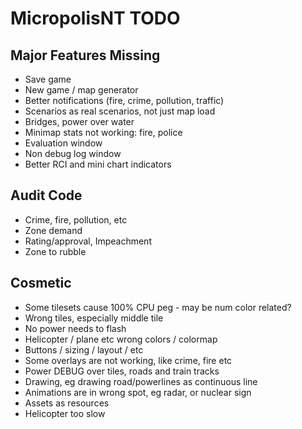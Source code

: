 # MicropolisNT TODO


## Major Features Missing
- Save game
- New game / map generator
- Better notifications (fire, crime, pollution, traffic)
- Scenarios as real scenarios, not just map load
- Bridges, power over water
- Minimap stats not working: fire, police
- Evaluation window
- Non debug log window
- Better RCI and mini chart indicators

## Audit Code
- Crime, fire, pollution, etc
- Zone demand
- Rating/approval, Impeachment
- Zone to rubble


## Cosmetic
- Some tilesets cause 100% CPU peg - may be num color related?
- Wrong tiles, especially middle tile
- No power needs to flash
- Helicopter / plane etc wrong colors / colormap
- Buttons / sizing / layout / etc
- Some overlays are not working, like crime, fire etc
- Power DEBUG over tiles, roads and train tracks
- Drawing, eg drawing road/powerlines as continuous line
- Animations are in wrong spot, eg radar, or nuclear sign
- Assets as resources
- Helicopter too slow


